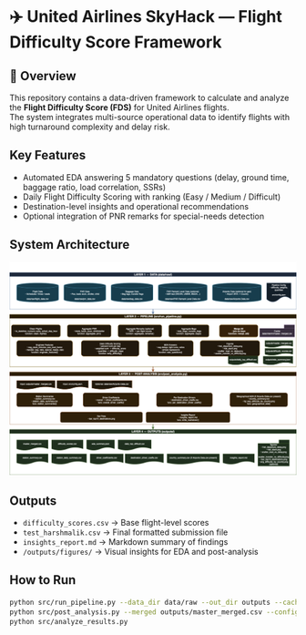 # ✈️ United Airlines SkyHack — Flight Difficulty Score Framework

## 🧭 Overview
This repository contains a data-driven framework to calculate and analyze the **Flight Difficulty Score (FDS)** for United Airlines flights.  
The system integrates multi-source operational data to identify flights with high turnaround complexity and delay risk.

##  Key Features
- Automated EDA answering 5 mandatory questions (delay, ground time, baggage ratio, load correlation, SSRs)
- Daily Flight Difficulty Scoring with ranking (Easy / Medium / Difficult)
- Destination-level insights and operational recommendations
- Optional integration of PNR remarks for special-needs detection

##  System Architecture

![SkyHack Architecture](assets/UNITED_AIRLINES-9.png)


##  Outputs
- `difficulty_scores.csv` → Base flight-level scores
- `test_harshmalik.csv` → Final formatted submission file
- `insights_report.md` → Markdown summary of findings
- `/outputs/figures/` → Visual insights for EDA and post-analysis

##  How to Run
```bash
python src/run_pipeline.py --data_dir data/raw --out_dir outputs --cache_dir data/interim
python src/post_analysis.py --merged outputs/master_merged.csv --config src/config.json --out_dir outputs
python src/analyze_results.py
